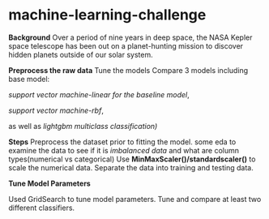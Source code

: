 # machine-learning-challenge
 
 
**Background**
Over a period of nine years in deep space, the NASA Kepler space telescope has been out on a planet-hunting mission to discover hidden planets outside of our solar system.


**Preprocess the raw data**
Tune the models
Compare 3 models including base model: 

_support vector machine-linear for the baseline model_,

_support vector machine-rbf_,


as well as _lightgbm multiclass classification)_

**Steps**
Preprocess the dataset prior to fitting the model.
some eda to examine the data to see if it is *imbalanced data* and what are column types(numerical vs categorical)
Use **MinMaxScaler()/standardscaler()** to scale the numerical data.
Separate the data into training and testing data.


**Tune Model Parameters**

Used GridSearch to tune model parameters.
Tune and compare at least two different classifiers.


